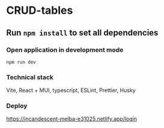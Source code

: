 # CRUD-tables

## Run `npm install` to set all dependencies

### Open application in development mode

```
npm run dev
```

### Technical stack

Vite, React + MUI, typescript, ESLint, Prettier, Husky

### Deploy

https://incandescent-melba-e31025.netlify.app/login
